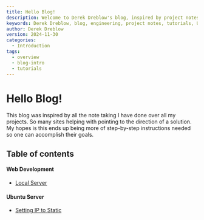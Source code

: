 ```yaml
---
title: Hello Blog!
description: Welcome to Derek Dreblow's blog, inspired by project notes and step-by-step solutions for engineering, software development, and server management.
keywords: Derek Dreblow, blog, engineering, project notes, tutorials, Ubuntu, WireGuard, FTP Server
author: Derek Dreblow
version: 2024-11-30
categories:
  - Introduction
tags:
  - overview
  - blog-intro
  - tutorials
---
```

# Hello Blog!

This blog was inspired by all the note taking I have done over all my projects. So many sites helping with pointing to the direction of a solution. My hopes is this ends up being more of step-by-step instructions needed so one can accomplish their goals.

## Table of contents

#### Web Development
* [Local Server](./Web%20Dev/Local%20Server.html)

#### Ubuntu Server

* [Setting IP to Static](./Ubuntu%20Server/Setting%20IP%20to%20Static.html)
